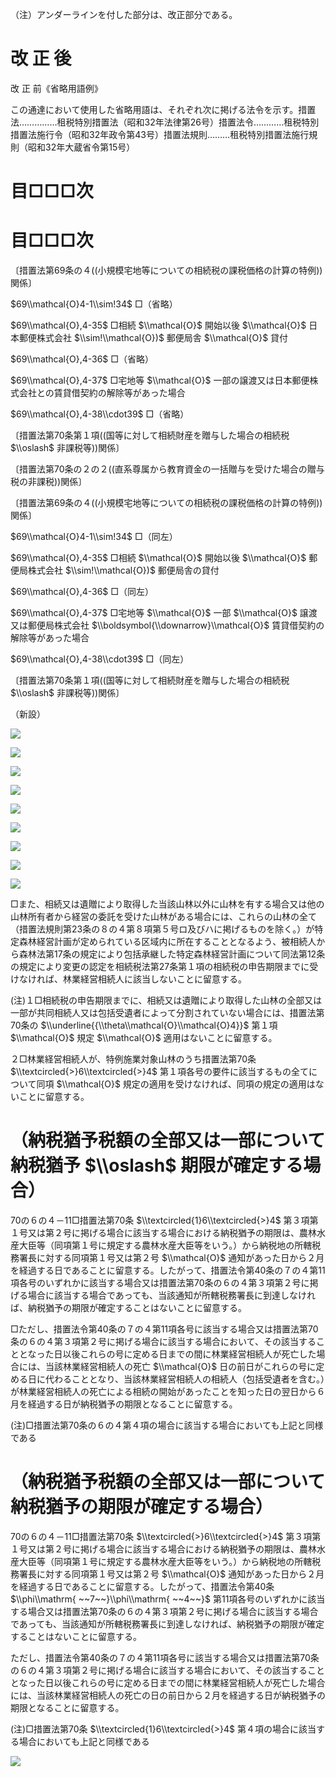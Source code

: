 （注）アンダーラインを付した部分は、改正部分である。

# 改 正 後

改 正 前《省略用語例》

この通達において使用した省略用語は、それぞれ次に掲げる法令を示す。措置法……………租税特別措置法（昭和32年法律第26号）措置法令…………租税特別措置法施行令（昭和32年政令第43号）措置法規則………租税特別措置法施行規則（昭和32年大蔵省令第15号）

# 目□□□次

# 目□□□次

〔措置法第69条の４((小規模宅地等についての相続税の課税価格の計算の特例))関係〕

$69\\mathcal{O}4-1\\sim!34$ □（省略）

$69\\mathcal{O},4-35$ □相続 $\\mathcal{O}$ 開始以後 $\\mathcal{O}$ 日本郵便株式会社 $\\sim!\\mathcal{O})$ 郵便局舎 $\\mathcal{O}$ 貸付

$69\\mathcal{O},4-36$ □（省略）

$69\\mathcal{O},4-37$ □宅地等 $\\mathcal{O}$ 一部の譲渡又は日本郵便株式会社との賃貸借契約の解除等があった場合

$69\\mathcal{O},4-38\\cdot39$ □（省略）

〔措置法第70条第１項((国等に対して相続財産を贈与した場合の相続税 $\\oslash$ 非課税等))関係〕

〔措置法第70条の２の２((直系尊属から教育資金の一括贈与を受けた場合の贈与税の非課税))関係〕

〔措置法第69条の４((小規模宅地等についての相続税の課税価格の計算の特例))関係〕

$69\\mathcal{O}4-1\\sim!34$ □（同左）

$69\\mathcal{O},4-35$ □相続 $\\mathcal{O}$ 開始以後 $\\mathcal{O}$ 郵便局株式会社 $\\sim!\\mathcal{O})$ 郵便局舎の貸付

$69\\mathcal{O},4-36$ □（同左）

$69\\mathcal{O},4-37$ □宅地等 $\\mathcal{O}$ 一部 $\\mathcal{O}$ 譲渡又は郵便局株式会社 $\\boldsymbol{\\downarrow}\\mathcal{O}$ 賃貸借契約の解除等があった場合

$69\\mathcal{O},4-38\\cdot39$ □（同左）

〔措置法第70条第１項((国等に対して相続財産を贈与した場合の相続税 $\\oslash$ 非課税等))関係〕

（新設）

![](https://www.nta.go.jp/tmp/02e04cb9-bd25-4a2e-8c35-1cd4f264c0ed/images/8d4ddadd81a9a4c407ab0479075a3089447e9985d11275b22c79bc4cde93d5c4.jpg)

![](https://www.nta.go.jp/tmp/02e04cb9-bd25-4a2e-8c35-1cd4f264c0ed/images/8c6b71808c3f6ef76bd40e5967570da2569949ee91ed296db71ed582f6a5c51c.jpg)

![](https://www.nta.go.jp/tmp/02e04cb9-bd25-4a2e-8c35-1cd4f264c0ed/images/8f5a7f9816c69ea69e6aca1f716f4e402d59f5b6f1bcad4af0c4e4d21d3e1a27.jpg)

![](https://www.nta.go.jp/tmp/02e04cb9-bd25-4a2e-8c35-1cd4f264c0ed/images/5483e38166cd0ab977ca0356d8d5c7d6203041f31e938efb396b9fe749f82588.jpg)

![](https://www.nta.go.jp/tmp/02e04cb9-bd25-4a2e-8c35-1cd4f264c0ed/images/2b3225bb94019c85069bfa24ff82a169e64a333f2ed8c8c67af4bde619611d31.jpg)

![](https://www.nta.go.jp/tmp/02e04cb9-bd25-4a2e-8c35-1cd4f264c0ed/images/7d1275c212b4c9329a1c747a33673ea98e70af91cc3c40786ff705eaab74be3e.jpg)

![](https://www.nta.go.jp/tmp/02e04cb9-bd25-4a2e-8c35-1cd4f264c0ed/images/9e882929b7840c3776621abff436fbcd3d0bb07b509bba5779d9dc294e9d73fe.jpg)

![](https://www.nta.go.jp/tmp/02e04cb9-bd25-4a2e-8c35-1cd4f264c0ed/images/a77c14a41155eb245711d94e435058a65477d6bdf02a6ba3d87c6a50a84ee01a.jpg)

![](https://www.nta.go.jp/tmp/02e04cb9-bd25-4a2e-8c35-1cd4f264c0ed/images/726794ccd36750acef931308aa12f21ced8a1435b3e7d1e4f046193b471b9552.jpg)

□また、相続又は遺贈により取得した当該山林以外に山林を有する場合又は他の山林所有者から経営の委託を受けた山林がある場合には、これらの山林の全て（措置法規則第23条の８の４第８項第５号ロ及びハに掲げるものを除く。）が特定森林経営計画が定められている区域内に所在することとなるよう、被相続人から森林法第17条の規定により包括承継した特定森林経営計画について同法第12条の規定により変更の認定を相続税法第27条第１項の相続税の申告期限までに受けなければ、林業経営相続人に該当しないことに留意する。

(注)１□相続税の申告期限までに、相続又は遺贈により取得した山林の全部又は一部が共同相続人又は包括受遺者によって分割されていない場合には、措置法第70条の $\\underline{{\\theta\\mathcal{O}\\mathcal{O}4}}$ 第１項 $\\mathcal{O}$ 規定 $\\mathcal{O}$ 適用はないことに留意する。

２□林業経営相続人が、特例施業対象山林のうち措置法第70条 $\\textcircled{>}6\\textcircled{>}4$ 第１項各号の要件に該当するもの全てについて同項 $\\mathcal{O}$ 規定の適用を受けなければ、同項の規定の適用はないことに留意する。

# （納税猶予税額の全部又は一部について納税猶予 $\\oslash$ 期限が確定する場合）

70の６の４－11□措置法第70条 $\\textcircled{1}6\\textcircled{>}4$ 第３項第１号又は第２号に掲げる場合に該当する場合における納税猶予の期限は、農林水産大臣等（同項第１号に規定する農林水産大臣等をいう。）から納税地の所轄税務署長に対する同項第１号又は第２号 $\\mathcal{O}$ 通知があった日から２月を経過する日であることに留意する。したがって、措置法令第40条の７の４第11項各号のいずれかに該当する場合又は措置法第70条の６の４第３項第２号に掲げる場合に該当する場合であっても、当該通知が所轄税務署長に到達しなければ、納税猶予の期限が確定することはないことに留意する。

□ただし、措置法令第40条の７の４第11項各号に該当する場合又は措置法第70条の６の４第３項第２号に掲げる場合に該当する場合において、その該当することとなった日以後これらの号に定める日までの間に林業経営相続人が死亡した場合には、当該林業経営相続人の死亡 $\\mathcal{O}$ 日の前日がこれらの号に定める日に代わることとなり、当該林業経営相続人の相続人（包括受遺者を含む。）が林業経営相続人の死亡による相続の開始があったことを知った日の翌日から６月を経過する日が納税猶予の期限となることに留意する。

(注)□措置法第70条の６の４第４項の場合に該当する場合においても上記と同様である

# （納税猶予税額の全部又は一部について納税猶予の期限が確定する場合）

70の６の４－11□措置法第70条 $\\textcircled{>}6\\textcircled{>}4$ 第３項第１号又は第２号に掲げる場合に該当する場合における納税猶予の期限は、農林水産大臣等（同項第１号に規定する農林水産大臣等をいう。）から納税地の所轄税務署長に対する同項第１号又は第２号 $\\mathcal{O}$ 通知があった日から２月を経過する日であることに留意する。したがって、措置法令第40条 $\\phi\\mathrm{ ~~7~~}\\phi\\mathrm{ ~~4~~}$ 第11項各号のいずれかに該当する場合又は措置法第70条の６の４第３項第２号に掲げる場合に該当する場合であっても、当該通知が所轄税務署長に到達しなければ、納税猶予の期限が確定することはないことに留意する。

ただし、措置法令第40条の７の４第11項各号に該当する場合又は措置法第70条の６の４第３項第２号に掲げる場合に該当する場合において、その該当することとなった日以後これらの号に定める日までの間に林業経営相続人が死亡した場合には、当該林業経営相続人の死亡の日の前日から２月を経過する日が納税猶予の期限となることに留意する。

(注)□措置法第70条 $\\textcircled{1}6\\textcircled{>}4$ 第４項の場合に該当する場合においても上記と同様である

![](https://www.nta.go.jp/tmp/02e04cb9-bd25-4a2e-8c35-1cd4f264c0ed/images/fb03c988e0d7331d5e3583b3807b325f3065cac2a60cc23d092d8601d59a4262.jpg)